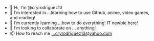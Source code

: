 - 👋 Hi, I’m @cryrodriguez13
- 👀 I’m interested in ...learning how to use Github, anime, video games, and reading!
- 🌱 I’m currently learning ...how to do everything! IT newbie here!
- 💞️ I’m looking to collaborate on ... anything!
- 📫 How to reach me ...cryrodriguez13@yahoo.com 

<!---
cryrodriguez13/cryrodriguez13 is a ✨ special ✨ repository because its `README.md` (this file) appears on your GitHub profile.
You can click the Preview link to take a look at your changes.
--->
